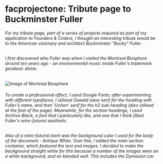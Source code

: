 # facprojectone: Tribute page to Buckminster Fuller

###### For my tribute page, part of a series of projects required as part of my application to Founders & Coders, I thought an interesting tribute would be to the American visionary and architect Buckminster "Bucky" Fuller.

###### I first discovered who Fuller was when I visited the Montreal Biosphere around ten years ago - an environmental music inside Fuller's trademark geodesic dome. 

![Image of Montreal Biosphere](https://dominicsimpson.github.io/facprojectone/images/montreal_biosphere.jpg)

###### To create a professional effect, I used Google Fonts; after experimenting with different typefaces, I utilised Oswald sans-serif for the heading with Fuller's name, and then 'Uchen' serif for the h2 sub-heading (also utilised at the foot of the page). Meanwhile, for the section headings, I used Archivo Black, a font that I particularly like, and one that I think fitted Fuller's retro-futurist aesthetic.

###### Also of a retro-futurist bent was the background color I used for the body of the document - Antique White. Over this, I added the main section container, which featured the text and images. I decided to make the background straight white for this because a number of the images were on a white background, and so blended well. This includes the Dymaxion car.








